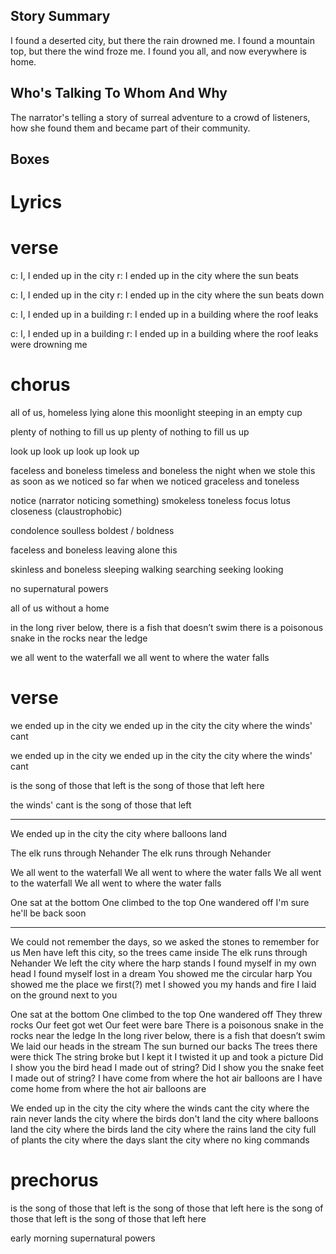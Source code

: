 Story Summary
-------------
I found a deserted city, but there the rain drowned me.
I found a mountain top, but there the wind froze me.
I found you all, and now everywhere is home.

Who's Talking To Whom And Why
-----------------------------
The narrator's telling a story of surreal adventure to a crowd of listeners,
how she found them and became part of their community.

Boxes
-----


Lyrics
======

# verse

c: I, I ended up in the city
r: I ended up in the city where the sun beats

c: I, I ended up in the city
r: I ended up in the city where the sun beats down

c: I, I ended up in a building
r: I ended up in a building where the roof leaks

c: I, I ended up in a building
r: I ended up in a building where the roof leaks were drowning me

# chorus

all of us, homeless
lying alone
this moonlight steeping in an empty cup

plenty of nothing to fill us up
plenty of nothing to fill us up

look up
look up
look up
look up

faceless and boneless
  timeless and boneless
the night when we stole this
  as soon as we noticed
  so far when we noticed
  graceless and toneless



notice (narrator noticing something)
smokeless
toneless
focus
lotus
closeness (claustrophobic)

condolence
soulless
boldest / boldness

faceless and boneless
  leaving alone this

  skinless and boneless
  sleeping
  walking
  searching
  seeking
  looking


no supernatural powers


all of us without a home



in the long river below, there is a fish that doesn’t swim
there is a poisonous snake in the rocks near the ledge

we all went to the waterfall
we all went to where the water falls

# verse

we ended up in the city
we ended up in the city
the city where the winds' cant

we ended up in the city
we ended up in the city
the city where the winds' cant

is the song of those that left
is the song of those that left here




the winds' cant
is the song of those that left

---

We ended up in the city
the city where balloons land

The elk runs through Nehander
The elk runs through Nehander

We all went to the waterfall
We all went to where the water falls
We all went to the waterfall
We all went to where the water falls

One sat at the bottom
One climbed to the top
One wandered off
I'm sure he'll be back soon

---

We could not remember the days, so we asked the stones to remember for us
Men have left this city, so the trees came inside
The elk runs through Nehander
We left the city where the harp stands
I found myself in my own head
I found myself lost in a dream
You showed me the circular harp
You showed me the place we first(?) met
I showed you my hands and fire
I laid on the ground next to you


One sat at the bottom
One climbed to the top
One wandered off
They threw rocks
Our feet got wet
Our feet were bare
There is a poisonous snake in the rocks near the ledge
In the long river below, there is a fish that doesn’t swim
We laid our heads in the stream
The sun burned our backs
The trees there were thick
The string broke but I kept it
I twisted it up and took a picture
Did I show you the bird head I made out of string?
Did I show you the snake feet I made out of string?
I have come from where the hot air balloons are
I have come home from where the hot air balloons are

We ended up in the city
the city where the winds cant
  the city where the rain never lands
  the city where the birds don't land
  the city where balloons land
  the city where the birds land
  the city where the rains land
  the city full of plants
  the city where the days slant
  the city where no king commands

# prechorus

is the song of those that left
is the song of those that left here
is the song of those that left
is the song of those that left here

early morning
supernatural powers
